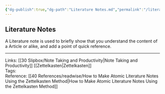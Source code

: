 ```yaml
---
{"dg-publish":true,"dg-path":"Literature Notes.md","permalink":"/literature-notes/","tags":["notes"]}
---
```



## Literature Notes

A Literature note is used to briefly show that you understand the content of a Article or alike, and add a point of quick reference.

---

Links: [[30 Slipbox/Note Taking and Productivity\|Note Taking and Productivity]] [[Zettelkasten\|Zettelkasten]]  
Tags:  
Reference: [[40 References/readwise/How to Make Atomic Literature Notes Using the Zettelkasten Method\|How to Make Atomic Literature Notes Using the Zettelkasten Method]]
